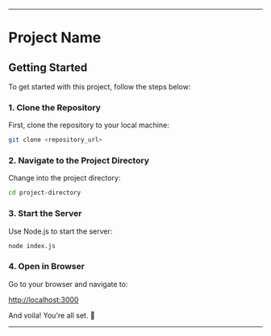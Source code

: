 
---

# Project Name

## Getting Started

To get started with this project, follow the steps below:

### 1. Clone the Repository

First, clone the repository to your local machine:

```bash
git clone <repository_url>
```

### 2. Navigate to the Project Directory

Change into the project directory:

```bash
cd project-directory
```

### 3. Start the Server

Use Node.js to start the server:

```bash
node index.js
```

### 4. Open in Browser

Go to your browser and navigate to:

[http://localhost:3000](http://localhost:3000)

And voila! You're all set. 🎉

---

